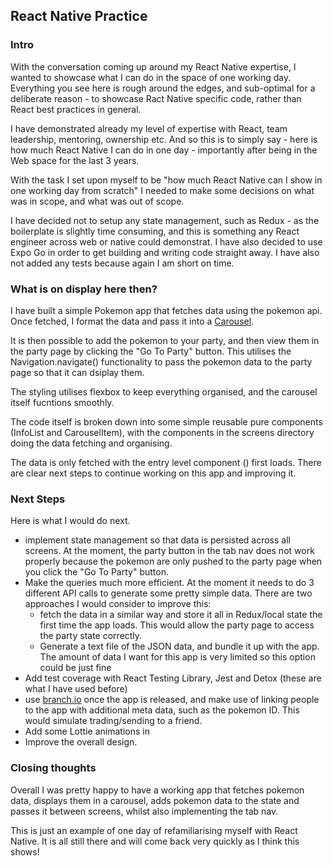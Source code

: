 ## React Native Practice

### Intro

With the conversation coming up around my React Native expertise, I wanted to showcase what I can do in the space of one working day. Everything you see here is rough around the edges, and sub-optimal for a deliberate reason - to showcase Ract Native specific code, rather than React best practices in general.

I have demonstrated already my level of expertise with React, team leadership, mentoring, ownership etc. And so this is to simply say - here is how much React Native I can do in one day - importantly after being in the Web space for the last 3 years.

With the task I set upon myself to be "how much React Native can I show in one working day from scratch" I needed to make some decisions on what was in scope, and what was out of scope.

I have decided not to setup any state management, such as Redux - as the boilerplate is slightly time consuming, and this is something any React engineer across web or native could demonstrat.
I have also decided to use Expo Go in order to get building and writing code straight away. 
I have also not added any tests because again I am short on time.

### What is on display here then?

I have built a simple Pokemon app that fetches data using the pokemon api. Once fetched, I format the data and pass it into a [Carousel](https://www.npmjs.com/package/react-native-reanimated-carousel). 

It is then possible to add the pokemon to your party, and then view them in the party page by clicking the "Go To Party" button. This utilises the Navigation.navigate() functionality to pass the pokemon data to the party page so that it can dsiplay them.

The styling utilises flexbox to keep everything organised, and the carousel itself fucntions smoothly.

The code itself is broken down into some simple reusable pure components (InfoList and CarouselItem), with the components in the screens directory doing the data fetching and organising. 

The data is only fetched with the entry level component (<Pokedex />) first loads. There are clear next steps to continue working on this app and improving it.

### Next Steps

Here is what I would do next.

- implement state management so that data is persisted across all screens. At the moment, the party button in the tab nav does not work properly because the pokemon are only pushed to the party page when you click the "Go To Party" button.
- Make the queries much more efficient. At the moment it needs to do 3 different API calls to generate some pretty simple data. There are two approaches I would consider to improve this:
    - fetch the data in a similar way and store it all in Redux/local state the first time the app loads. This would allow the party page to access the party state correctly.
    - Generate a text file of the JSON data, and bundle it up with the app. The amount of data I want for this app is very limited so this option could be just fine
- Add test coverage with React Testing Library, Jest and Detox (these are what I have used before)
- use [branch.io](https://www.branch.io/) once the app is released, and make use of linking people to the app with additional meta data, such as the pokemon ID. This would simulate trading/sending to a friend.
- Add some Lottie animations in
- Improve the overall design.

### Closing thoughts

Overall I was pretty happy to have a working app that fetches pokemon data, displays them in a carousel, adds pokemon data to the state and passes it between screens, whilst also implementing the tab nav. 

This is just an example of one day of refamiliarising myself with React Native. It is all still there and will come back very quickly as I think this shows!



